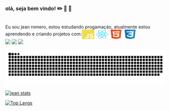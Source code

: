 ### olá, seja bem vindo!  :pencil2: :notebook: :triangular_ruler:

 <div style="display: inline_block"><br>
  Eu sou jean romero, estou estudando progamação, atualmente estou aprendendo e criando projetos com:<img align="center" alt="Rafa-Js" height="30" width="40" src="https://raw.githubusercontent.com/devicons/devicon/master/icons/javascript/javascript-plain.svg">
 <img align="center" alt="Rafa-React" height="30" width="40" src="https://raw.githubusercontent.com/devicons/devicon/master/icons/react/react-original.svg">
  <img align="center" alt="Rafa-HTML" height="30" width="40" src="https://raw.githubusercontent.com/devicons/devicon/master/icons/html5/html5-original.svg">
  <img align="center" alt="Rafa-CSS" height="30" width="40" src="https://raw.githubusercontent.com/devicons/devicon/master/icons/css3/css3-original.svg">
 </div>
 <div> 
  <a href="https://instagram.com/romjean99/" target="_blank"><img src="https://img.shields.io/badge/-Instagram-%23E4405F?style=for-the-badge&logo=instagram&logoColor=white" target="_blank"></a>
 	<a href = "mailto:jr0309930@gmail.com"><img src="https://img.shields.io/badge/-Gmail-%23333?style=for-the-badge&logo=gmail&logoColor=white" target="_blank"></a>
  <a href="https://www.linkedin.com/in/jean-romero-73a8b6265/" target="_blank"><img src="https://img.shields.io/badge/-LinkedIn-%230077B5?style=for-the-badge&logo=linkedin&logoColor=white" target="_blank"></a> 
  
</div>

   ![Snake animation](https://github.com/ellen2121/ellen2121/blob/output/github-contribution-grid-snake.svg)
 
 [![jean stats](https://github-readme-stats.vercel.app/api?username=jeanrom99)](https://github.com/anuraghazra/github-readme-stats)

[![Top Langs](https://github-readme-stats.vercel.app/api/top-langs/?username=jeanrom99)](https://github.com/anuraghazra/github-readme-stats)
